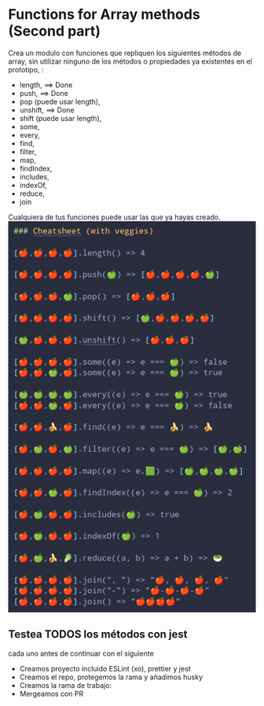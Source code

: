 # Functions for Array methods (Second part)

Crea un modulo con funciones que repliquen los siguientes métodos de array,
sin utilizar ninguno de los métodos o propiedades ya existentes en el prototipo, :

- length, ==> Done
- push, ==> Done
- pop (puede usar length),
- unshift, ==> Done
- shift (puede usar length),
- some,
- every,
- find,
- filter,
- map,
- findIndex,
- includes,
- indexOf,
- reduce,
- join

Cualquiera de tus funciones puede usar las que ya hayas creado.
​
![Sample](./Screenshot_20220126_170655.png)

## Testea TODOS los métodos con jest

cada uno antes de continuar con el siguiente

- Creamos proyecto incluido ESLint (xo), prettier y jest
- Creamos el repo, protegemos la rama y añadimos husky
- Creamos la rama de trabajo:
- Mergeamos con PR
